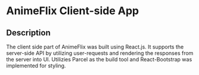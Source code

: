 <h1> AnimeFlix Client-side App </h1>

<h2> Description </h2>
<p> The client side part of AnimeFlix was built using React.js. It supports the server-side API by utilizing user-requests and rendering the responses from the server into UI. Utilizies Parcel as the build tool and React-Bootstrap was implemented for styling.
</p>
